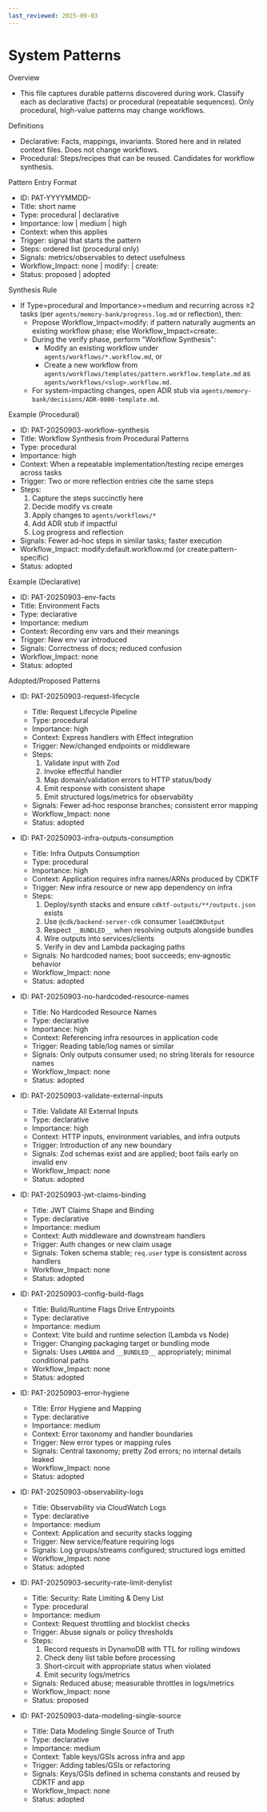 ```yaml
---
last_reviewed: 2025-09-03
---
```


# System Patterns

Overview

- This file captures durable patterns discovered during work. Classify each as declarative (facts) or procedural (repeatable sequences). Only procedural, high-value patterns may change workflows.

Definitions

- Declarative: Facts, mappings, invariants. Stored here and in related context files. Does not change workflows.
- Procedural: Steps/recipes that can be reused. Candidates for workflow synthesis.

Pattern Entry Format

- ID: PAT-YYYYMMDD-<slug>
- Title: short name
- Type: procedural | declarative
- Importance: low | medium | high
- Context: when this applies
- Trigger: signal that starts the pattern
- Steps: ordered list (procedural only)
- Signals: metrics/observables to detect usefulness
- Workflow_Impact: none | modify:<workflow> | create:<slug>
- Status: proposed | adopted

Synthesis Rule

- If Type=procedural and Importance>=medium and recurring across ≥2 tasks (per `agents/memory-bank/progress.log.md` or reflection), then:
  - Propose Workflow_Impact=modify:<existing> if pattern naturally augments an existing workflow phase; else Workflow_Impact=create:<slug>.
  - During the verify phase, perform "Workflow Synthesis":
    - Modify an existing workflow under `agents/workflows/*.workflow.md`, or
    - Create a new workflow from `agents/workflows/templates/pattern.workflow.template.md` as `agents/workflows/<slug>.workflow.md`.
  - For system-impacting changes, open ADR stub via `agents/memory-bank/decisions/ADR-0000-template.md`.

Example (Procedural)

- ID: PAT-20250903-workflow-synthesis
- Title: Workflow Synthesis from Procedural Patterns
- Type: procedural
- Importance: high
- Context: When a repeatable implementation/testing recipe emerges across tasks
- Trigger: Two or more reflection entries cite the same steps
- Steps:
  1. Capture the steps succinctly here
  2. Decide modify vs create
  3. Apply changes to `agents/workflows/*`
  4. Add ADR stub if impactful
  5. Log progress and reflection
- Signals: Fewer ad-hoc steps in similar tasks; faster execution
- Workflow_Impact: modify:default.workflow.md (or create:pattern-specific)
- Status: adopted

Example (Declarative)

- ID: PAT-20250903-env-facts
- Title: Environment Facts
- Type: declarative
- Importance: medium
- Context: Recording env vars and their meanings
- Trigger: New env var introduced
- Signals: Correctness of docs; reduced confusion
- Workflow_Impact: none
- Status: adopted

Adopted/Proposed Patterns

- ID: PAT-20250903-request-lifecycle
  - Title: Request Lifecycle Pipeline
  - Type: procedural
  - Importance: high
  - Context: Express handlers with Effect integration
  - Trigger: New/changed endpoints or middleware
  - Steps:
    1. Validate input with Zod
    2. Invoke effectful handler
    3. Map domain/validation errors to HTTP status/body
    4. Emit response with consistent shape
    5. Emit structured logs/metrics for observability
  - Signals: Fewer ad‑hoc response branches; consistent error mapping
  - Workflow_Impact: none
  - Status: adopted

- ID: PAT-20250903-infra-outputs-consumption
  - Title: Infra Outputs Consumption
  - Type: procedural
  - Importance: high
  - Context: Application requires infra names/ARNs produced by CDKTF
  - Trigger: New infra resource or new app dependency on infra
  - Steps:
    1. Deploy/synth stacks and ensure `cdktf-outputs/**/outputs.json` exists
    2. Use `@cdk/backend-server-cdk` consumer `loadCDKOutput`
    3. Respect `__BUNDLED__` when resolving outputs alongside bundles
    4. Wire outputs into services/clients
    5. Verify in dev and Lambda packaging paths
  - Signals: No hardcoded names; boot succeeds; env‑agnostic behavior
  - Workflow_Impact: none
  - Status: adopted

- ID: PAT-20250903-no-hardcoded-resource-names
  - Title: No Hardcoded Resource Names
  - Type: declarative
  - Importance: high
  - Context: Referencing infra resources in application code
  - Trigger: Reading table/log names or similar
  - Signals: Only outputs consumer used; no string literals for resource names
  - Workflow_Impact: none
  - Status: adopted

- ID: PAT-20250903-validate-external-inputs
  - Title: Validate All External Inputs
  - Type: declarative
  - Importance: high
  - Context: HTTP inputs, environment variables, and infra outputs
  - Trigger: Introduction of any new boundary
  - Signals: Zod schemas exist and are applied; boot fails early on invalid env
  - Workflow_Impact: none
  - Status: adopted

- ID: PAT-20250903-jwt-claims-binding
  - Title: JWT Claims Shape and Binding
  - Type: declarative
  - Importance: medium
  - Context: Auth middleware and downstream handlers
  - Trigger: Auth changes or new claim usage
  - Signals: Token schema stable; `req.user` type is consistent across handlers
  - Workflow_Impact: none
  - Status: adopted

- ID: PAT-20250903-config-build-flags
  - Title: Build/Runtime Flags Drive Entrypoints
  - Type: declarative
  - Importance: medium
  - Context: Vite build and runtime selection (Lambda vs Node)
  - Trigger: Changing packaging target or bundling mode
  - Signals: Uses `LAMBDA` and `__BUNDLED__` appropriately; minimal conditional paths
  - Workflow_Impact: none
  - Status: adopted

- ID: PAT-20250903-error-hygiene
  - Title: Error Hygiene and Mapping
  - Type: declarative
  - Importance: medium
  - Context: Error taxonomy and handler boundaries
  - Trigger: New error types or mapping rules
  - Signals: Central taxonomy; pretty Zod errors; no internal details leaked
  - Workflow_Impact: none
  - Status: adopted

- ID: PAT-20250903-observability-logs
  - Title: Observability via CloudWatch Logs
  - Type: declarative
  - Importance: medium
  - Context: Application and security stacks logging
  - Trigger: New service/feature requiring logs
  - Signals: Log groups/streams configured; structured logs emitted
  - Workflow_Impact: none
  - Status: adopted

- ID: PAT-20250903-security-rate-limit-denylist
  - Title: Security: Rate Limiting & Deny List
  - Type: procedural
  - Importance: medium
  - Context: Request throttling and blocklist checks
  - Trigger: Abuse signals or policy thresholds
  - Steps:
    1. Record requests in DynamoDB with TTL for rolling windows
    2. Check deny list table before processing
    3. Short‑circuit with appropriate status when violated
    4. Emit security logs/metrics
  - Signals: Reduced abuse; measurable throttles in logs/metrics
  - Workflow_Impact: none
  - Status: proposed

- ID: PAT-20250903-data-modeling-single-source
  - Title: Data Modeling Single Source of Truth
  - Type: declarative
  - Importance: medium
  - Context: Table keys/GSIs across infra and app
  - Trigger: Adding tables/GSIs or refactoring
  - Signals: Keys/GSIs defined in schema constants and reused by CDKTF and app
  - Workflow_Impact: none
  - Status: adopted
